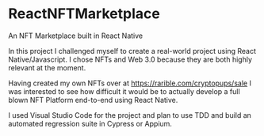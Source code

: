 # ReactNFTMarketplace
An NFT Marketplace built in React Native

In this project I challenged myself to create a real-world project using React Native/Javascript. I chose NFTs and Web 3.0 because they are both highly relevant at the moment. 

Having created my own NFTs over at https://rarible.com/cryptopups/sale I was interested to see how difficult it would be to actually develop a full blown NFT Platform end-to-end using React Native.

I used Visual Studio Code for the project and plan to use TDD and build an automated regression suite in Cypress or Appium. 




